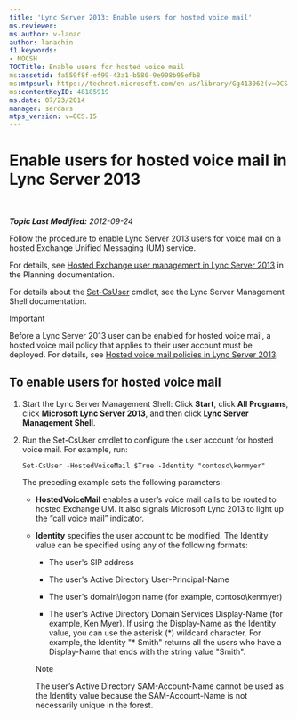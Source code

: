 ```yaml
---
title: 'Lync Server 2013: Enable users for hosted voice mail'
ms.reviewer: 
ms.author: v-lanac
author: lanachin
f1.keywords:
- NOCSH
TOCTitle: Enable users for hosted voice mail
ms:assetid: fa559f8f-ef99-43a1-b580-9e998b95efb8
ms:mtpsurl: https://technet.microsoft.com/en-us/library/Gg413062(v=OCS.15)
ms:contentKeyID: 48185919
ms.date: 07/23/2014
manager: serdars
mtps_version: v=OCS.15
---
```


<div data-xmlns="http://www.w3.org/1999/xhtml">

<div class="topic" data-xmlns="http://www.w3.org/1999/xhtml" data-msxsl="urn:schemas-microsoft-com:xslt" data-cs="http://msdn.microsoft.com/en-us/">

<div data-asp="http://msdn2.microsoft.com/asp">

# Enable users for hosted voice mail in Lync Server 2013

</div>

<div id="mainSection">

<div id="mainBody">

<span> </span>

_**Topic Last Modified:** 2012-09-24_

Follow the procedure to enable Lync Server 2013 users for voice mail on a hosted Exchange Unified Messaging (UM) service.

For details, see [Hosted Exchange user management in Lync Server 2013](lync-server-2013-hosted-exchange-user-management.md) in the Planning documentation.

For details about the [Set-CsUser](https://docs.microsoft.com/powershell/module/skype/Set-CsUser) cmdlet, see the Lync Server Management Shell documentation.

<div>


> [!IMPORTANT]  
> Before a Lync Server 2013 user can be enabled for hosted voice mail, a hosted voice mail policy that applies to their user account must be deployed. For details, see <A href="lync-server-2013-hosted-voice-mail-policies.md">Hosted voice mail policies in Lync Server 2013</A>.



</div>

<div>

## To enable users for hosted voice mail

1.  Start the Lync Server Management Shell: Click **Start**, click **All Programs**, click **Microsoft Lync Server 2013**, and then click **Lync Server Management Shell**.

2.  Run the Set-CsUser cmdlet to configure the user account for hosted voice mail. For example, run:
    
        Set-CsUser -HostedVoiceMail $True -Identity "contoso\kenmyer"
    
    The preceding example sets the following parameters:
    
      - **HostedVoiceMail** enables a user’s voice mail calls to be routed to hosted Exchange UM. It also signals Microsoft Lync 2013 to light up the “call voice mail” indicator.
    
      - **Identity** specifies the user account to be modified. The Identity value can be specified using any of the following formats:
        
          - The user's SIP address
        
          - The user's Active Directory User-Principal-Name
        
          - The user's domain\\logon name (for example, contoso\\kenmyer)
        
          - The user's Active Directory Domain Services Display-Name (for example, Ken Myer). If using the Display-Name as the Identity value, you can use the asterisk (\*) wildcard character. For example, the Identity "\* Smith" returns all the users who have a Display-Name that ends with the string value "Smith".
        
        <div>
        

        > [!NOTE]  
        > The user’s Active Directory SAM-Account-Name cannot be used as the Identity value because the SAM-Account-Name is not necessarily unique in the forest.

        
        </div>

</div>

</div>

<span> </span>

</div>

</div>

</div>


